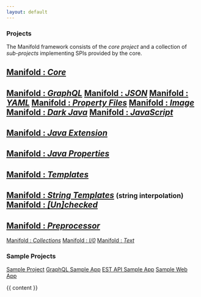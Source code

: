 ```yaml
---
layout: default
---
```


<div>
  <div class="col-md-3">

### Projects

The Manifold framework consists of the *core project* and a collection of *sub-projects* implementing SPIs provided
by the core.

[Manifold : _Core_](https://github.com/manifold-systems/manifold/tree/master/manifold-core-parent/manifold)
---
[Manifold :
_GraphQL_](https://github.com/manifold-systems/manifold/tree/master/manifold-deps-parent/manifold-graphql)
[Manifold : _JSON_](https://github.com/manifold-systems/manifold/tree/master/manifold-deps-parent/manifold-json)
[Manifold : _YAML_](https://github.com/manifold-systems/manifold/tree/master/manifold-deps-parent/manifold-yaml)
[Manifold :
_Property Files_](https://github.com/manifold-systems/manifold/tree/master/manifold-deps-parent/manifold-properties)
[Manifold : _Image_](https://github.com/manifold-systems/manifold/tree/master/manifold-deps-parent/manifold-image)
[Manifold : _Dark
Java_](https://github.com/manifold-systems/manifold/tree/master/manifold-deps-parent/manifold-darkj)
[Manifold : _JavaScript_](https://github.com/manifold-systems/manifold/tree/master/manifold-deps-parent/manifold-js)
---
[Manifold : _Java
Extension_](https://github.com/manifold-systems/manifold/tree/master/manifold-deps-parent/manifold-ext)
---
[Manifold : _Java
Properties_](https://github.com/manifold-systems/manifold/tree/master/manifold-deps-parent/manifold-props)
---
[Manifold :
_Templates_](https://github.com/manifold-systems/manifold/tree/master/manifold-deps-parent/manifold-templates)
---
[Manifold : _String
Templates_](https://github.com/manifold-systems/manifold/tree/master/manifold-deps-parent/manifold-strings)
<small>(string interpolation)</small>
[Manifold :
_[Un]checked_](https://github.com/manifold-systems/manifold/tree/master/manifold-deps-parent/manifold-exceptions)
---
[Manifold :
_Preprocessor_](https://github.com/manifold-systems/manifold/tree/master/manifold-deps-parent/manifold-preprocessor)
---
[Manifold :
_Collections_](https://github.com/manifold-systems/manifold/tree/master/manifold-deps-parent/manifold-collections)
[Manifold : _I/0_](https://github.com/manifold-systems/manifold/tree/master/manifold-deps-parent/manifold-io)
[Manifold : _Text_](https://github.com/manifold-systems/manifold/tree/master/manifold-deps-parent/manifold-text)

### Sample Projects

[Sample Project](https://github.com/manifold-systems/manifold-sample-project)
[GraphQL Sample App](https://github.com/manifold-systems/manifold-sample-graphql-app)
[EST API Sample App](https://github.com/manifold-systems/manifold-sample-rest-api)
[Sample Web App](https://github.com/manifold-systems/manifold-sample-web-app)
  </div>
  <div class="col-md-9">
    {{ content }}
  </div>
</div>